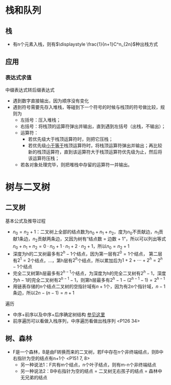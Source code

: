 # 栈和队列

## 栈

- 有n个元素入栈，则有$\displaystyle \frac{1}{n+1}C^n_{2n}$种出栈方式

## 应用

### 表达式求值

中缀表达式转后缀表达式

- 遇到数字直接输出，因为顺序没有变化
- 遇到符号需要先存入堆栈，等碰到下一个符号的时候与栈顶的符号做比较，规则为
  - 左括号：压入堆栈；
  - 右括号：将栈顶的运算符弹出并输出，直到遇到左括号（出栈，不输出）；
  - 运算符：
    - 若优先级大于栈顶运算符时，则把它压栈；
    - 若优先级<u>小于等于</u>栈顶运算符时，将栈顶运算符弹出并输出；再比较新的栈顶运算符，直到该运算符大于栈顶运算符优先级为止，然后将该运算符压栈；
  - 若各对象处理完毕，则把堆栈中存留的运算符一并输出。

# 树与二叉树

## 二叉树

基本公式及推导过程

- $n_0 = n_2 + 1$：二叉树上全部的结点数为$n_0 + n_1 + n_2$，度为$n_0$不贡献边，$n_1$贡献1条边，$n_2$贡献两条边，又因为树有“结点数 = 边数 + 1”，所以可以列出等式$n_0 + n_1 + n_2 = 0\cdot n_0 + 1\cdot n_1 + 2\cdot n_2 + 1$，所以$n_0 = n_2 + 1$
- 深度为h的二叉树最多有$2^h-1$个结点，因为第一层有$2^0 = 1$个结点， 第二层有$2^1 = 2$个结点，...，第h层有$2^h$个结点，所以累加后为$1 + 2 + \cdots + 2^h = 2^h - 1$个结点
- 完全二叉树第h层最多有$2^{h-1}$个结点，为深度为h的完全二叉树有$2^h-1$，深度为$h-1$的完全二叉树有$2^{h-1}-1$，则第h层最多有$2^h-1-(2^{h-1}-1) = 2^{h-1}$
- 用链表存储的n个结点二叉树的空指针域有$n+1$个，因为有$2n$个指针域，$n-1$条边，所以$2n-(n-1) = n + 1$

遍历

- 中序+前序以及中序+后序确定树结构 [参见这里](https://www.icourse163.org/learn/ZJU-93001?tid=1206471203#/learn/content?type=detail&id=1211167087&cid=1213729213&replay=true)
- 前序遍历可以看做入栈序列，中序遍历看做出栈序列 <P126 34>

## 树、森林

- F是一个森林，B是由F转换而来的二叉树，若F中存在n个非终端结点，则B中右指针为空的结点有n+1个 <P151 7, 8>
  - 另一种说法1：F共有m个结点，n个叶子结点，则有m-n个非终端结点
  - 另一种说法2：B中右指针为空的结点 = 二叉树无右孩子的结点 = 森林中无兄弟的结点